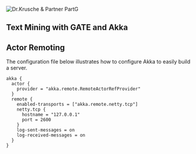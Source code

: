 ![Dr.Krusche & Partner PartG](https://raw.github.com/skrusche63/spark-elastic/master/images/dr-kruscheundpartner.png)

## Text Mining with GATE and Akka

## Actor Remoting

The configuration file below illustrates how to configure Akka to easily build a server.
```
akka {
  actor {
    provider = "akka.remote.RemoteActorRefProvider"
  }
  remote {
    enabled-transports = ["akka.remote.netty.tcp"]
    netty.tcp {
      hostname = "127.0.0.1"
      port = 2600
    }
    log-sent-messages = on
    log-received-messages = on
  }
}
```
